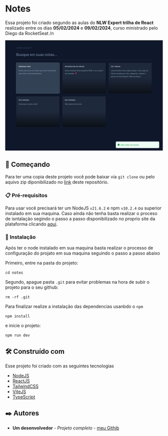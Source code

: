 # Notes

Essa projeto foi criado segundo as aulas do __NLW Expert trilha de React__ realizado entre os dias __05/02/2024__ e __09/02/2024__, curso ministrado pelo Diego da RocketSeat /n

![imagem de apresentação do projeto notes](./public/image.png)

## 🚀 Começando

Para ter uma copia deste projeto você pode baixar via ``git clone`` ou pelo aquivo zip diponibilizado no [link](https://github.com/MatheusWesley/notes) deste repositório.

### 📋 Pré-requisitos

Para usar você precisará ter um NodeJS ``v21.6.2`` e npm ``v10.2.4`` ou superior instalado em sua maquina. Caso ainda não tenha basta realizar o proceso de isntalação segindo o passo a passo disponibilizado no proprio site da plataforma clicando [aqui](https://nodejs.org/).

### 🔧 Instalação

Após ter o node instalado em sua maquina basta realizar o processo de configuração do projato em sua maquina seguindo o passo a passo abaixo

Primeiro, entre na pasta do projeto:
```console
cd notes
```
Segundo, apague pasta ``.git`` para evitar problemas na hora de subir o projeto para o seu github:
```console
rm -rf .git
```

Para finalizar realize a instalação das dependencias usanbdo o ``npm``
```console
npm install
```

e inicie o projeto:
```console
npm run dev
```

## 🛠️ Construído com

Esse projeto foi criado com as seguintes tecnologias

* [NodeJS](https://nodejs.org/en)
* [ReactJS](https://react.dev/)
* [TailwindCSS](https://tailwindcss.com/)
* [ViteJS](https://vitejs.dev/)
* [TypeScript](https://www.typescriptlang.org/)

## ✒️ Autores

* **Um desenvolvedor** - *Projeto completo* - [meu Githib](https://github.com/matheuswesley)